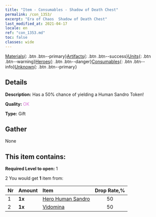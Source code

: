 ```yaml
---
title: "Item - Consumables - Shadow of Death Chest"
permalink: /con_1353/
excerpt: "Era of Chaos  Shadow of Death Chest"
last_modified_at: 2021-04-17
locale: en
ref: "con_1353.md"
toc: false
classes: wide
---
```

 [Materials](/Items/){: .btn .btn--primary}[Artifacts](/Items/Artifacts/){: .btn .btn--success}[Units](/Items/Units/){: .btn .btn--warning}[Heroes](/Items/Heroes/){: .btn .btn--danger}[Consumables](/Items/Consumables/){: .btn .btn--info}[Unknown](/Items/Unknown/){: .btn .btn--primary}

## Details
 **Description:** Has a 50% chance of yielding a Human Sandro Token!

 **Quality:** <span style="color: #DA70D6">OK</span>

 **Type:** Gift

## Gather

  None

## This item contains:

 **Required Level to open:** 1

 2 You would get **1** item  from:

  | Nr | Amount |     Item    | Drop Rate,% |
  |:---|:-------|:------------|:---------:|
  | 1 |  **1x** | [Hero Human Sandro](/Items/her_373/) | 50 | 
  | 2 |  **1x** | [Vidomina](/Items/her_372/) | 50 | 
